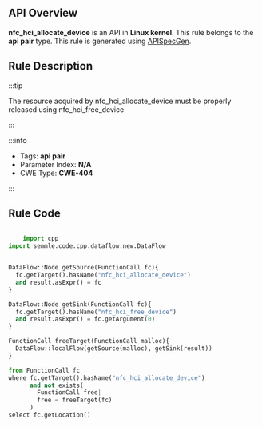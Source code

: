 ---
---


## API Overview
**nfc_hci_allocate_device** is an API in **Linux kernel**. This rule belongs to the **api pair** type. This rule is generated using [APISpecGen](../../tools/APISpecGen).
## Rule Description

:::tip

The resource acquired by nfc_hci_allocate_device must be properly released using nfc_hci_free_device

:::

:::info

- Tags: **api pair**
- Parameter Index: **N/A**
- CWE Type: **CWE-404**

:::

## Rule Code
```python

    import cpp
import semmle.code.cpp.dataflow.new.DataFlow


DataFlow::Node getSource(FunctionCall fc){
  fc.getTarget().hasName("nfc_hci_allocate_device")
  and result.asExpr() = fc
}

DataFlow::Node getSink(FunctionCall fc){
  fc.getTarget().hasName("nfc_hci_free_device")
  and result.asExpr() = fc.getArgument(0)
}

FunctionCall freeTarget(FunctionCall malloc){
  DataFlow::localFlow(getSource(malloc), getSink(result))
}

from FunctionCall fc
where fc.getTarget().hasName("nfc_hci_allocate_device")
      and not exists(
        FunctionCall free| 
        free = freeTarget(fc)
      )
select fc.getLocation()

    
```